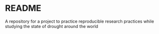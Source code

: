 # README

A repository for a project to practice reproducible research practices while studying the state of drought around the world

